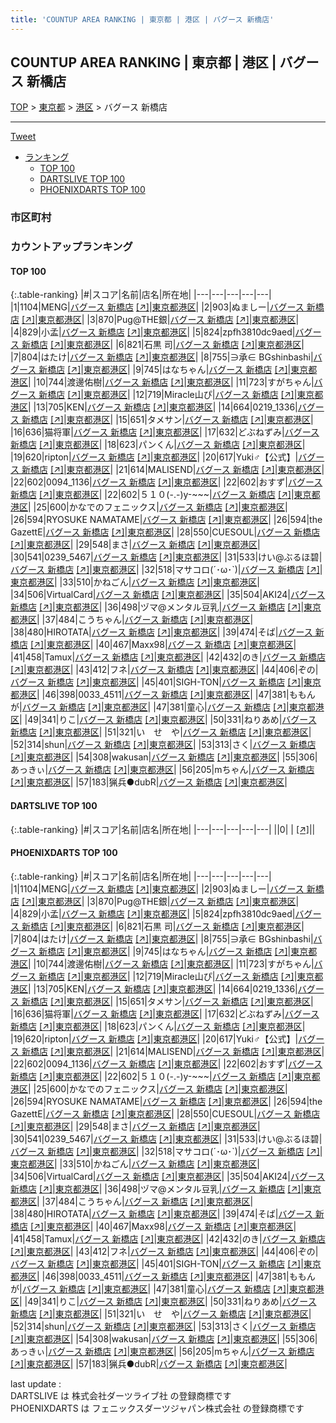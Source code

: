 ```yaml
---
title: 'COUNTUP AREA RANKING | 東京都 | 港区 | バグース 新橋店'
---
```

## COUNTUP AREA RANKING | 東京都 | 港区 | バグース 新橋店

[TOP](/darts/rank/) > [東京都](/darts/rank/東京都/) > [港区](/darts/rank/東京都/港区/) > バグース 新橋店

___

<a href="https://twitter.com/share?ref_src=twsrc%5Etfw" data-text="COUNTUP AREA RANKING | 東京都港区バグース 新橋店" class="twitter-share-button" data-hashtags="DARTSLIVE,PHOENIXDARTS,darts,ダーツ" data-show-count="false">Tweet</a>

* [ランキング](#カウントアップランキング)
    * [TOP 100](#top-100)
    * [DARTSLIVE TOP 100](#dartslive-top-100)
    * [PHOENIXDARTS TOP 100](#phoenixdarts-top-100)

### 市区町村

<ul>

</ul>

### カウントアップランキング

#### TOP 100



{:.table-ranking}
|#|スコア|名前|店名|所在地|
|---|---|---|---|---|
|1|1104|<span class="rank-name-pd">MENG</span>|<a href="/darts/rank/shops/7401.html">バグース 新橋店</a> <a href="https://vs.phoenixdarts.com/jp/shop/shopDetailInfo/s_7401?s_seq=7401">[↗]</a>|<a href="/darts/rank/東京都/港区">東京都港区</a>|
|2|903|<span class="rank-name-pd">ぬましー</span>|<a href="/darts/rank/shops/7401.html">バグース 新橋店</a> <a href="https://vs.phoenixdarts.com/jp/shop/shopDetailInfo/s_7401?s_seq=7401">[↗]</a>|<a href="/darts/rank/東京都/港区">東京都港区</a>|
|3|870|<span class="rank-name-pd">Pug@THE銀</span>|<a href="/darts/rank/shops/7401.html">バグース 新橋店</a> <a href="https://vs.phoenixdarts.com/jp/shop/shopDetailInfo/s_7401?s_seq=7401">[↗]</a>|<a href="/darts/rank/東京都/港区">東京都港区</a>|
|4|829|<span class="rank-name-pd">小孟</span>|<a href="/darts/rank/shops/7401.html">バグース 新橋店</a> <a href="https://vs.phoenixdarts.com/jp/shop/shopDetailInfo/s_7401?s_seq=7401">[↗]</a>|<a href="/darts/rank/東京都/港区">東京都港区</a>|
|5|824|<span class="rank-name-pd">zpfh3810dc9aed</span>|<a href="/darts/rank/shops/7401.html">バグース 新橋店</a> <a href="https://vs.phoenixdarts.com/jp/shop/shopDetailInfo/s_7401?s_seq=7401">[↗]</a>|<a href="/darts/rank/東京都/港区">東京都港区</a>|
|6|821|<span class="rank-name-pd"><span class="pro-icon-pd"></span>石黒 司</span>|<a href="/darts/rank/shops/7401.html">バグース 新橋店</a> <a href="https://vs.phoenixdarts.com/jp/shop/shopDetailInfo/s_7401?s_seq=7401">[↗]</a>|<a href="/darts/rank/東京都/港区">東京都港区</a>|
|7|804|<span class="rank-name-pd">はたけ</span>|<a href="/darts/rank/shops/7401.html">バグース 新橋店</a> <a href="https://vs.phoenixdarts.com/jp/shop/shopDetailInfo/s_7401?s_seq=7401">[↗]</a>|<a href="/darts/rank/東京都/港区">東京都港区</a>|
|8|755|<span class="rank-name-pd">∋承∈ BGshinbashi</span>|<a href="/darts/rank/shops/7401.html">バグース 新橋店</a> <a href="https://vs.phoenixdarts.com/jp/shop/shopDetailInfo/s_7401?s_seq=7401">[↗]</a>|<a href="/darts/rank/東京都/港区">東京都港区</a>|
|9|745|<span class="rank-name-pd">はなちゃん</span>|<a href="/darts/rank/shops/7401.html">バグース 新橋店</a> <a href="https://vs.phoenixdarts.com/jp/shop/shopDetailInfo/s_7401?s_seq=7401">[↗]</a>|<a href="/darts/rank/東京都/港区">東京都港区</a>|
|10|744|<span class="rank-name-pd">渡邊佑樹</span>|<a href="/darts/rank/shops/7401.html">バグース 新橋店</a> <a href="https://vs.phoenixdarts.com/jp/shop/shopDetailInfo/s_7401?s_seq=7401">[↗]</a>|<a href="/darts/rank/東京都/港区">東京都港区</a>|
|11|723|<span class="rank-name-pd">すがちゃん</span>|<a href="/darts/rank/shops/7401.html">バグース 新橋店</a> <a href="https://vs.phoenixdarts.com/jp/shop/shopDetailInfo/s_7401?s_seq=7401">[↗]</a>|<a href="/darts/rank/東京都/港区">東京都港区</a>|
|12|719|<span class="rank-name-pd">Miracle山ぴ</span>|<a href="/darts/rank/shops/7401.html">バグース 新橋店</a> <a href="https://vs.phoenixdarts.com/jp/shop/shopDetailInfo/s_7401?s_seq=7401">[↗]</a>|<a href="/darts/rank/東京都/港区">東京都港区</a>|
|13|705|<span class="rank-name-pd">KEN</span>|<a href="/darts/rank/shops/7401.html">バグース 新橋店</a> <a href="https://vs.phoenixdarts.com/jp/shop/shopDetailInfo/s_7401?s_seq=7401">[↗]</a>|<a href="/darts/rank/東京都/港区">東京都港区</a>|
|14|664|<span class="rank-name-pd">0219_1336</span>|<a href="/darts/rank/shops/7401.html">バグース 新橋店</a> <a href="https://vs.phoenixdarts.com/jp/shop/shopDetailInfo/s_7401?s_seq=7401">[↗]</a>|<a href="/darts/rank/東京都/港区">東京都港区</a>|
|15|651|<span class="rank-name-pd">タメサン</span>|<a href="/darts/rank/shops/7401.html">バグース 新橋店</a> <a href="https://vs.phoenixdarts.com/jp/shop/shopDetailInfo/s_7401?s_seq=7401">[↗]</a>|<a href="/darts/rank/東京都/港区">東京都港区</a>|
|16|636|<span class="rank-name-pd">猫将軍</span>|<a href="/darts/rank/shops/7401.html">バグース 新橋店</a> <a href="https://vs.phoenixdarts.com/jp/shop/shopDetailInfo/s_7401?s_seq=7401">[↗]</a>|<a href="/darts/rank/東京都/港区">東京都港区</a>|
|17|632|<span class="rank-name-pd">どぶねずみ</span>|<a href="/darts/rank/shops/7401.html">バグース 新橋店</a> <a href="https://vs.phoenixdarts.com/jp/shop/shopDetailInfo/s_7401?s_seq=7401">[↗]</a>|<a href="/darts/rank/東京都/港区">東京都港区</a>|
|18|623|<span class="rank-name-pd">パンくん</span>|<a href="/darts/rank/shops/7401.html">バグース 新橋店</a> <a href="https://vs.phoenixdarts.com/jp/shop/shopDetailInfo/s_7401?s_seq=7401">[↗]</a>|<a href="/darts/rank/東京都/港区">東京都港区</a>|
|19|620|<span class="rank-name-pd">ripton</span>|<a href="/darts/rank/shops/7401.html">バグース 新橋店</a> <a href="https://vs.phoenixdarts.com/jp/shop/shopDetailInfo/s_7401?s_seq=7401">[↗]</a>|<a href="/darts/rank/東京都/港区">東京都港区</a>|
|20|617|<span class="rank-name-pd">Yuki♂【公式】</span>|<a href="/darts/rank/shops/7401.html">バグース 新橋店</a> <a href="https://vs.phoenixdarts.com/jp/shop/shopDetailInfo/s_7401?s_seq=7401">[↗]</a>|<a href="/darts/rank/東京都/港区">東京都港区</a>|
|21|614|<span class="rank-name-pd">MALISEND</span>|<a href="/darts/rank/shops/7401.html">バグース 新橋店</a> <a href="https://vs.phoenixdarts.com/jp/shop/shopDetailInfo/s_7401?s_seq=7401">[↗]</a>|<a href="/darts/rank/東京都/港区">東京都港区</a>|
|22|602|<span class="rank-name-pd">0094_1136</span>|<a href="/darts/rank/shops/7401.html">バグース 新橋店</a> <a href="https://vs.phoenixdarts.com/jp/shop/shopDetailInfo/s_7401?s_seq=7401">[↗]</a>|<a href="/darts/rank/東京都/港区">東京都港区</a>|
|22|602|<span class="rank-name-pd">おすず</span>|<a href="/darts/rank/shops/7401.html">バグース 新橋店</a> <a href="https://vs.phoenixdarts.com/jp/shop/shopDetailInfo/s_7401?s_seq=7401">[↗]</a>|<a href="/darts/rank/東京都/港区">東京都港区</a>|
|22|602|<span class="rank-name-pd">５１０(-.-)y-~~~</span>|<a href="/darts/rank/shops/7401.html">バグース 新橋店</a> <a href="https://vs.phoenixdarts.com/jp/shop/shopDetailInfo/s_7401?s_seq=7401">[↗]</a>|<a href="/darts/rank/東京都/港区">東京都港区</a>|
|25|600|<span class="rank-name-pd">かなでのフェニックス</span>|<a href="/darts/rank/shops/7401.html">バグース 新橋店</a> <a href="https://vs.phoenixdarts.com/jp/shop/shopDetailInfo/s_7401?s_seq=7401">[↗]</a>|<a href="/darts/rank/東京都/港区">東京都港区</a>|
|26|594|<span class="rank-name-pd">RYOSUKE NAMATAME</span>|<a href="/darts/rank/shops/7401.html">バグース 新橋店</a> <a href="https://vs.phoenixdarts.com/jp/shop/shopDetailInfo/s_7401?s_seq=7401">[↗]</a>|<a href="/darts/rank/東京都/港区">東京都港区</a>|
|26|594|<span class="rank-name-pd">the GazettE</span>|<a href="/darts/rank/shops/7401.html">バグース 新橋店</a> <a href="https://vs.phoenixdarts.com/jp/shop/shopDetailInfo/s_7401?s_seq=7401">[↗]</a>|<a href="/darts/rank/東京都/港区">東京都港区</a>|
|28|550|<span class="rank-name-pd">CUESOUL</span>|<a href="/darts/rank/shops/7401.html">バグース 新橋店</a> <a href="https://vs.phoenixdarts.com/jp/shop/shopDetailInfo/s_7401?s_seq=7401">[↗]</a>|<a href="/darts/rank/東京都/港区">東京都港区</a>|
|29|548|<span class="rank-name-pd">まさ</span>|<a href="/darts/rank/shops/7401.html">バグース 新橋店</a> <a href="https://vs.phoenixdarts.com/jp/shop/shopDetailInfo/s_7401?s_seq=7401">[↗]</a>|<a href="/darts/rank/東京都/港区">東京都港区</a>|
|30|541|<span class="rank-name-pd">0239_5467</span>|<a href="/darts/rank/shops/7401.html">バグース 新橋店</a> <a href="https://vs.phoenixdarts.com/jp/shop/shopDetailInfo/s_7401?s_seq=7401">[↗]</a>|<a href="/darts/rank/東京都/港区">東京都港区</a>|
|31|533|<span class="rank-name-pd">けい@ぶるほ碧</span>|<a href="/darts/rank/shops/7401.html">バグース 新橋店</a> <a href="https://vs.phoenixdarts.com/jp/shop/shopDetailInfo/s_7401?s_seq=7401">[↗]</a>|<a href="/darts/rank/東京都/港区">東京都港区</a>|
|32|518|<span class="rank-name-pd">マサコロ(´･ω･`)</span>|<a href="/darts/rank/shops/7401.html">バグース 新橋店</a> <a href="https://vs.phoenixdarts.com/jp/shop/shopDetailInfo/s_7401?s_seq=7401">[↗]</a>|<a href="/darts/rank/東京都/港区">東京都港区</a>|
|33|510|<span class="rank-name-pd">かねごん</span>|<a href="/darts/rank/shops/7401.html">バグース 新橋店</a> <a href="https://vs.phoenixdarts.com/jp/shop/shopDetailInfo/s_7401?s_seq=7401">[↗]</a>|<a href="/darts/rank/東京都/港区">東京都港区</a>|
|34|506|<span class="rank-name-pd">VirtualCard</span>|<a href="/darts/rank/shops/7401.html">バグース 新橋店</a> <a href="https://vs.phoenixdarts.com/jp/shop/shopDetailInfo/s_7401?s_seq=7401">[↗]</a>|<a href="/darts/rank/東京都/港区">東京都港区</a>|
|35|504|<span class="rank-name-pd">AKI24</span>|<a href="/darts/rank/shops/7401.html">バグース 新橋店</a> <a href="https://vs.phoenixdarts.com/jp/shop/shopDetailInfo/s_7401?s_seq=7401">[↗]</a>|<a href="/darts/rank/東京都/港区">東京都港区</a>|
|36|498|<span class="rank-name-pd">ヅマ@メンタル豆乳</span>|<a href="/darts/rank/shops/7401.html">バグース 新橋店</a> <a href="https://vs.phoenixdarts.com/jp/shop/shopDetailInfo/s_7401?s_seq=7401">[↗]</a>|<a href="/darts/rank/東京都/港区">東京都港区</a>|
|37|484|<span class="rank-name-pd">こうちゃん</span>|<a href="/darts/rank/shops/7401.html">バグース 新橋店</a> <a href="https://vs.phoenixdarts.com/jp/shop/shopDetailInfo/s_7401?s_seq=7401">[↗]</a>|<a href="/darts/rank/東京都/港区">東京都港区</a>|
|38|480|<span class="rank-name-pd">HIROTATA</span>|<a href="/darts/rank/shops/7401.html">バグース 新橋店</a> <a href="https://vs.phoenixdarts.com/jp/shop/shopDetailInfo/s_7401?s_seq=7401">[↗]</a>|<a href="/darts/rank/東京都/港区">東京都港区</a>|
|39|474|<span class="rank-name-pd">そば</span>|<a href="/darts/rank/shops/7401.html">バグース 新橋店</a> <a href="https://vs.phoenixdarts.com/jp/shop/shopDetailInfo/s_7401?s_seq=7401">[↗]</a>|<a href="/darts/rank/東京都/港区">東京都港区</a>|
|40|467|<span class="rank-name-pd">Maxx98</span>|<a href="/darts/rank/shops/7401.html">バグース 新橋店</a> <a href="https://vs.phoenixdarts.com/jp/shop/shopDetailInfo/s_7401?s_seq=7401">[↗]</a>|<a href="/darts/rank/東京都/港区">東京都港区</a>|
|41|458|<span class="rank-name-pd">Tamux</span>|<a href="/darts/rank/shops/7401.html">バグース 新橋店</a> <a href="https://vs.phoenixdarts.com/jp/shop/shopDetailInfo/s_7401?s_seq=7401">[↗]</a>|<a href="/darts/rank/東京都/港区">東京都港区</a>|
|42|432|<span class="rank-name-pd">のき</span>|<a href="/darts/rank/shops/7401.html">バグース 新橋店</a> <a href="https://vs.phoenixdarts.com/jp/shop/shopDetailInfo/s_7401?s_seq=7401">[↗]</a>|<a href="/darts/rank/東京都/港区">東京都港区</a>|
|43|412|<span class="rank-name-pd">フネ</span>|<a href="/darts/rank/shops/7401.html">バグース 新橋店</a> <a href="https://vs.phoenixdarts.com/jp/shop/shopDetailInfo/s_7401?s_seq=7401">[↗]</a>|<a href="/darts/rank/東京都/港区">東京都港区</a>|
|44|406|<span class="rank-name-pd">ぞの</span>|<a href="/darts/rank/shops/7401.html">バグース 新橋店</a> <a href="https://vs.phoenixdarts.com/jp/shop/shopDetailInfo/s_7401?s_seq=7401">[↗]</a>|<a href="/darts/rank/東京都/港区">東京都港区</a>|
|45|401|<span class="rank-name-pd">SIGH-TON</span>|<a href="/darts/rank/shops/7401.html">バグース 新橋店</a> <a href="https://vs.phoenixdarts.com/jp/shop/shopDetailInfo/s_7401?s_seq=7401">[↗]</a>|<a href="/darts/rank/東京都/港区">東京都港区</a>|
|46|398|<span class="rank-name-pd">0033_4511</span>|<a href="/darts/rank/shops/7401.html">バグース 新橋店</a> <a href="https://vs.phoenixdarts.com/jp/shop/shopDetailInfo/s_7401?s_seq=7401">[↗]</a>|<a href="/darts/rank/東京都/港区">東京都港区</a>|
|47|381|<span class="rank-name-pd">ももんが</span>|<a href="/darts/rank/shops/7401.html">バグース 新橋店</a> <a href="https://vs.phoenixdarts.com/jp/shop/shopDetailInfo/s_7401?s_seq=7401">[↗]</a>|<a href="/darts/rank/東京都/港区">東京都港区</a>|
|47|381|<span class="rank-name-pd">童心</span>|<a href="/darts/rank/shops/7401.html">バグース 新橋店</a> <a href="https://vs.phoenixdarts.com/jp/shop/shopDetailInfo/s_7401?s_seq=7401">[↗]</a>|<a href="/darts/rank/東京都/港区">東京都港区</a>|
|49|341|<span class="rank-name-pd">りこ</span>|<a href="/darts/rank/shops/7401.html">バグース 新橋店</a> <a href="https://vs.phoenixdarts.com/jp/shop/shopDetailInfo/s_7401?s_seq=7401">[↗]</a>|<a href="/darts/rank/東京都/港区">東京都港区</a>|
|50|331|<span class="rank-name-pd">ねりあめ</span>|<a href="/darts/rank/shops/7401.html">バグース 新橋店</a> <a href="https://vs.phoenixdarts.com/jp/shop/shopDetailInfo/s_7401?s_seq=7401">[↗]</a>|<a href="/darts/rank/東京都/港区">東京都港区</a>|
|51|321|<span class="rank-name-pd">い　せ　や</span>|<a href="/darts/rank/shops/7401.html">バグース 新橋店</a> <a href="https://vs.phoenixdarts.com/jp/shop/shopDetailInfo/s_7401?s_seq=7401">[↗]</a>|<a href="/darts/rank/東京都/港区">東京都港区</a>|
|52|314|<span class="rank-name-pd">shun</span>|<a href="/darts/rank/shops/7401.html">バグース 新橋店</a> <a href="https://vs.phoenixdarts.com/jp/shop/shopDetailInfo/s_7401?s_seq=7401">[↗]</a>|<a href="/darts/rank/東京都/港区">東京都港区</a>|
|53|313|<span class="rank-name-pd">さく</span>|<a href="/darts/rank/shops/7401.html">バグース 新橋店</a> <a href="https://vs.phoenixdarts.com/jp/shop/shopDetailInfo/s_7401?s_seq=7401">[↗]</a>|<a href="/darts/rank/東京都/港区">東京都港区</a>|
|54|308|<span class="rank-name-pd">wakusan</span>|<a href="/darts/rank/shops/7401.html">バグース 新橋店</a> <a href="https://vs.phoenixdarts.com/jp/shop/shopDetailInfo/s_7401?s_seq=7401">[↗]</a>|<a href="/darts/rank/東京都/港区">東京都港区</a>|
|55|306|<span class="rank-name-pd">あっきぃ</span>|<a href="/darts/rank/shops/7401.html">バグース 新橋店</a> <a href="https://vs.phoenixdarts.com/jp/shop/shopDetailInfo/s_7401?s_seq=7401">[↗]</a>|<a href="/darts/rank/東京都/港区">東京都港区</a>|
|56|205|<span class="rank-name-pd">mちゃん</span>|<a href="/darts/rank/shops/7401.html">バグース 新橋店</a> <a href="https://vs.phoenixdarts.com/jp/shop/shopDetailInfo/s_7401?s_seq=7401">[↗]</a>|<a href="/darts/rank/東京都/港区">東京都港区</a>|
|57|183|<span class="rank-name-pd">猟兵●dubR</span>|<a href="/darts/rank/shops/7401.html">バグース 新橋店</a> <a href="https://vs.phoenixdarts.com/jp/shop/shopDetailInfo/s_7401?s_seq=7401">[↗]</a>|<a href="/darts/rank/東京都/港区">東京都港区</a>|


#### DARTSLIVE TOP 100



{:.table-ranking}
|#|スコア|名前|店名|所在地|
|---|---|---|---|---|
||0|<span class="rank-name-dl"> </span>|<a href="/darts/rank/shops/.html"></a> <a href="">[↗]</a>|<a href="/darts/rank//"></a>|


#### PHOENIXDARTS TOP 100



{:.table-ranking}
|#|スコア|名前|店名|所在地|
|---|---|---|---|---|
|1|1104|<span class="rank-name-pd">MENG</span>|<a href="/darts/rank/shops/7401.html">バグース 新橋店</a> <a href="https://vs.phoenixdarts.com/jp/shop/shopDetailInfo/s_7401?s_seq=7401">[↗]</a>|<a href="/darts/rank/東京都/港区">東京都港区</a>|
|2|903|<span class="rank-name-pd">ぬましー</span>|<a href="/darts/rank/shops/7401.html">バグース 新橋店</a> <a href="https://vs.phoenixdarts.com/jp/shop/shopDetailInfo/s_7401?s_seq=7401">[↗]</a>|<a href="/darts/rank/東京都/港区">東京都港区</a>|
|3|870|<span class="rank-name-pd">Pug@THE銀</span>|<a href="/darts/rank/shops/7401.html">バグース 新橋店</a> <a href="https://vs.phoenixdarts.com/jp/shop/shopDetailInfo/s_7401?s_seq=7401">[↗]</a>|<a href="/darts/rank/東京都/港区">東京都港区</a>|
|4|829|<span class="rank-name-pd">小孟</span>|<a href="/darts/rank/shops/7401.html">バグース 新橋店</a> <a href="https://vs.phoenixdarts.com/jp/shop/shopDetailInfo/s_7401?s_seq=7401">[↗]</a>|<a href="/darts/rank/東京都/港区">東京都港区</a>|
|5|824|<span class="rank-name-pd">zpfh3810dc9aed</span>|<a href="/darts/rank/shops/7401.html">バグース 新橋店</a> <a href="https://vs.phoenixdarts.com/jp/shop/shopDetailInfo/s_7401?s_seq=7401">[↗]</a>|<a href="/darts/rank/東京都/港区">東京都港区</a>|
|6|821|<span class="rank-name-pd"><span class="pro-icon-pd"></span>石黒 司</span>|<a href="/darts/rank/shops/7401.html">バグース 新橋店</a> <a href="https://vs.phoenixdarts.com/jp/shop/shopDetailInfo/s_7401?s_seq=7401">[↗]</a>|<a href="/darts/rank/東京都/港区">東京都港区</a>|
|7|804|<span class="rank-name-pd">はたけ</span>|<a href="/darts/rank/shops/7401.html">バグース 新橋店</a> <a href="https://vs.phoenixdarts.com/jp/shop/shopDetailInfo/s_7401?s_seq=7401">[↗]</a>|<a href="/darts/rank/東京都/港区">東京都港区</a>|
|8|755|<span class="rank-name-pd">∋承∈ BGshinbashi</span>|<a href="/darts/rank/shops/7401.html">バグース 新橋店</a> <a href="https://vs.phoenixdarts.com/jp/shop/shopDetailInfo/s_7401?s_seq=7401">[↗]</a>|<a href="/darts/rank/東京都/港区">東京都港区</a>|
|9|745|<span class="rank-name-pd">はなちゃん</span>|<a href="/darts/rank/shops/7401.html">バグース 新橋店</a> <a href="https://vs.phoenixdarts.com/jp/shop/shopDetailInfo/s_7401?s_seq=7401">[↗]</a>|<a href="/darts/rank/東京都/港区">東京都港区</a>|
|10|744|<span class="rank-name-pd">渡邊佑樹</span>|<a href="/darts/rank/shops/7401.html">バグース 新橋店</a> <a href="https://vs.phoenixdarts.com/jp/shop/shopDetailInfo/s_7401?s_seq=7401">[↗]</a>|<a href="/darts/rank/東京都/港区">東京都港区</a>|
|11|723|<span class="rank-name-pd">すがちゃん</span>|<a href="/darts/rank/shops/7401.html">バグース 新橋店</a> <a href="https://vs.phoenixdarts.com/jp/shop/shopDetailInfo/s_7401?s_seq=7401">[↗]</a>|<a href="/darts/rank/東京都/港区">東京都港区</a>|
|12|719|<span class="rank-name-pd">Miracle山ぴ</span>|<a href="/darts/rank/shops/7401.html">バグース 新橋店</a> <a href="https://vs.phoenixdarts.com/jp/shop/shopDetailInfo/s_7401?s_seq=7401">[↗]</a>|<a href="/darts/rank/東京都/港区">東京都港区</a>|
|13|705|<span class="rank-name-pd">KEN</span>|<a href="/darts/rank/shops/7401.html">バグース 新橋店</a> <a href="https://vs.phoenixdarts.com/jp/shop/shopDetailInfo/s_7401?s_seq=7401">[↗]</a>|<a href="/darts/rank/東京都/港区">東京都港区</a>|
|14|664|<span class="rank-name-pd">0219_1336</span>|<a href="/darts/rank/shops/7401.html">バグース 新橋店</a> <a href="https://vs.phoenixdarts.com/jp/shop/shopDetailInfo/s_7401?s_seq=7401">[↗]</a>|<a href="/darts/rank/東京都/港区">東京都港区</a>|
|15|651|<span class="rank-name-pd">タメサン</span>|<a href="/darts/rank/shops/7401.html">バグース 新橋店</a> <a href="https://vs.phoenixdarts.com/jp/shop/shopDetailInfo/s_7401?s_seq=7401">[↗]</a>|<a href="/darts/rank/東京都/港区">東京都港区</a>|
|16|636|<span class="rank-name-pd">猫将軍</span>|<a href="/darts/rank/shops/7401.html">バグース 新橋店</a> <a href="https://vs.phoenixdarts.com/jp/shop/shopDetailInfo/s_7401?s_seq=7401">[↗]</a>|<a href="/darts/rank/東京都/港区">東京都港区</a>|
|17|632|<span class="rank-name-pd">どぶねずみ</span>|<a href="/darts/rank/shops/7401.html">バグース 新橋店</a> <a href="https://vs.phoenixdarts.com/jp/shop/shopDetailInfo/s_7401?s_seq=7401">[↗]</a>|<a href="/darts/rank/東京都/港区">東京都港区</a>|
|18|623|<span class="rank-name-pd">パンくん</span>|<a href="/darts/rank/shops/7401.html">バグース 新橋店</a> <a href="https://vs.phoenixdarts.com/jp/shop/shopDetailInfo/s_7401?s_seq=7401">[↗]</a>|<a href="/darts/rank/東京都/港区">東京都港区</a>|
|19|620|<span class="rank-name-pd">ripton</span>|<a href="/darts/rank/shops/7401.html">バグース 新橋店</a> <a href="https://vs.phoenixdarts.com/jp/shop/shopDetailInfo/s_7401?s_seq=7401">[↗]</a>|<a href="/darts/rank/東京都/港区">東京都港区</a>|
|20|617|<span class="rank-name-pd">Yuki♂【公式】</span>|<a href="/darts/rank/shops/7401.html">バグース 新橋店</a> <a href="https://vs.phoenixdarts.com/jp/shop/shopDetailInfo/s_7401?s_seq=7401">[↗]</a>|<a href="/darts/rank/東京都/港区">東京都港区</a>|
|21|614|<span class="rank-name-pd">MALISEND</span>|<a href="/darts/rank/shops/7401.html">バグース 新橋店</a> <a href="https://vs.phoenixdarts.com/jp/shop/shopDetailInfo/s_7401?s_seq=7401">[↗]</a>|<a href="/darts/rank/東京都/港区">東京都港区</a>|
|22|602|<span class="rank-name-pd">0094_1136</span>|<a href="/darts/rank/shops/7401.html">バグース 新橋店</a> <a href="https://vs.phoenixdarts.com/jp/shop/shopDetailInfo/s_7401?s_seq=7401">[↗]</a>|<a href="/darts/rank/東京都/港区">東京都港区</a>|
|22|602|<span class="rank-name-pd">おすず</span>|<a href="/darts/rank/shops/7401.html">バグース 新橋店</a> <a href="https://vs.phoenixdarts.com/jp/shop/shopDetailInfo/s_7401?s_seq=7401">[↗]</a>|<a href="/darts/rank/東京都/港区">東京都港区</a>|
|22|602|<span class="rank-name-pd">５１０(-.-)y-~~~</span>|<a href="/darts/rank/shops/7401.html">バグース 新橋店</a> <a href="https://vs.phoenixdarts.com/jp/shop/shopDetailInfo/s_7401?s_seq=7401">[↗]</a>|<a href="/darts/rank/東京都/港区">東京都港区</a>|
|25|600|<span class="rank-name-pd">かなでのフェニックス</span>|<a href="/darts/rank/shops/7401.html">バグース 新橋店</a> <a href="https://vs.phoenixdarts.com/jp/shop/shopDetailInfo/s_7401?s_seq=7401">[↗]</a>|<a href="/darts/rank/東京都/港区">東京都港区</a>|
|26|594|<span class="rank-name-pd">RYOSUKE NAMATAME</span>|<a href="/darts/rank/shops/7401.html">バグース 新橋店</a> <a href="https://vs.phoenixdarts.com/jp/shop/shopDetailInfo/s_7401?s_seq=7401">[↗]</a>|<a href="/darts/rank/東京都/港区">東京都港区</a>|
|26|594|<span class="rank-name-pd">the GazettE</span>|<a href="/darts/rank/shops/7401.html">バグース 新橋店</a> <a href="https://vs.phoenixdarts.com/jp/shop/shopDetailInfo/s_7401?s_seq=7401">[↗]</a>|<a href="/darts/rank/東京都/港区">東京都港区</a>|
|28|550|<span class="rank-name-pd">CUESOUL</span>|<a href="/darts/rank/shops/7401.html">バグース 新橋店</a> <a href="https://vs.phoenixdarts.com/jp/shop/shopDetailInfo/s_7401?s_seq=7401">[↗]</a>|<a href="/darts/rank/東京都/港区">東京都港区</a>|
|29|548|<span class="rank-name-pd">まさ</span>|<a href="/darts/rank/shops/7401.html">バグース 新橋店</a> <a href="https://vs.phoenixdarts.com/jp/shop/shopDetailInfo/s_7401?s_seq=7401">[↗]</a>|<a href="/darts/rank/東京都/港区">東京都港区</a>|
|30|541|<span class="rank-name-pd">0239_5467</span>|<a href="/darts/rank/shops/7401.html">バグース 新橋店</a> <a href="https://vs.phoenixdarts.com/jp/shop/shopDetailInfo/s_7401?s_seq=7401">[↗]</a>|<a href="/darts/rank/東京都/港区">東京都港区</a>|
|31|533|<span class="rank-name-pd">けい@ぶるほ碧</span>|<a href="/darts/rank/shops/7401.html">バグース 新橋店</a> <a href="https://vs.phoenixdarts.com/jp/shop/shopDetailInfo/s_7401?s_seq=7401">[↗]</a>|<a href="/darts/rank/東京都/港区">東京都港区</a>|
|32|518|<span class="rank-name-pd">マサコロ(´･ω･`)</span>|<a href="/darts/rank/shops/7401.html">バグース 新橋店</a> <a href="https://vs.phoenixdarts.com/jp/shop/shopDetailInfo/s_7401?s_seq=7401">[↗]</a>|<a href="/darts/rank/東京都/港区">東京都港区</a>|
|33|510|<span class="rank-name-pd">かねごん</span>|<a href="/darts/rank/shops/7401.html">バグース 新橋店</a> <a href="https://vs.phoenixdarts.com/jp/shop/shopDetailInfo/s_7401?s_seq=7401">[↗]</a>|<a href="/darts/rank/東京都/港区">東京都港区</a>|
|34|506|<span class="rank-name-pd">VirtualCard</span>|<a href="/darts/rank/shops/7401.html">バグース 新橋店</a> <a href="https://vs.phoenixdarts.com/jp/shop/shopDetailInfo/s_7401?s_seq=7401">[↗]</a>|<a href="/darts/rank/東京都/港区">東京都港区</a>|
|35|504|<span class="rank-name-pd">AKI24</span>|<a href="/darts/rank/shops/7401.html">バグース 新橋店</a> <a href="https://vs.phoenixdarts.com/jp/shop/shopDetailInfo/s_7401?s_seq=7401">[↗]</a>|<a href="/darts/rank/東京都/港区">東京都港区</a>|
|36|498|<span class="rank-name-pd">ヅマ@メンタル豆乳</span>|<a href="/darts/rank/shops/7401.html">バグース 新橋店</a> <a href="https://vs.phoenixdarts.com/jp/shop/shopDetailInfo/s_7401?s_seq=7401">[↗]</a>|<a href="/darts/rank/東京都/港区">東京都港区</a>|
|37|484|<span class="rank-name-pd">こうちゃん</span>|<a href="/darts/rank/shops/7401.html">バグース 新橋店</a> <a href="https://vs.phoenixdarts.com/jp/shop/shopDetailInfo/s_7401?s_seq=7401">[↗]</a>|<a href="/darts/rank/東京都/港区">東京都港区</a>|
|38|480|<span class="rank-name-pd">HIROTATA</span>|<a href="/darts/rank/shops/7401.html">バグース 新橋店</a> <a href="https://vs.phoenixdarts.com/jp/shop/shopDetailInfo/s_7401?s_seq=7401">[↗]</a>|<a href="/darts/rank/東京都/港区">東京都港区</a>|
|39|474|<span class="rank-name-pd">そば</span>|<a href="/darts/rank/shops/7401.html">バグース 新橋店</a> <a href="https://vs.phoenixdarts.com/jp/shop/shopDetailInfo/s_7401?s_seq=7401">[↗]</a>|<a href="/darts/rank/東京都/港区">東京都港区</a>|
|40|467|<span class="rank-name-pd">Maxx98</span>|<a href="/darts/rank/shops/7401.html">バグース 新橋店</a> <a href="https://vs.phoenixdarts.com/jp/shop/shopDetailInfo/s_7401?s_seq=7401">[↗]</a>|<a href="/darts/rank/東京都/港区">東京都港区</a>|
|41|458|<span class="rank-name-pd">Tamux</span>|<a href="/darts/rank/shops/7401.html">バグース 新橋店</a> <a href="https://vs.phoenixdarts.com/jp/shop/shopDetailInfo/s_7401?s_seq=7401">[↗]</a>|<a href="/darts/rank/東京都/港区">東京都港区</a>|
|42|432|<span class="rank-name-pd">のき</span>|<a href="/darts/rank/shops/7401.html">バグース 新橋店</a> <a href="https://vs.phoenixdarts.com/jp/shop/shopDetailInfo/s_7401?s_seq=7401">[↗]</a>|<a href="/darts/rank/東京都/港区">東京都港区</a>|
|43|412|<span class="rank-name-pd">フネ</span>|<a href="/darts/rank/shops/7401.html">バグース 新橋店</a> <a href="https://vs.phoenixdarts.com/jp/shop/shopDetailInfo/s_7401?s_seq=7401">[↗]</a>|<a href="/darts/rank/東京都/港区">東京都港区</a>|
|44|406|<span class="rank-name-pd">ぞの</span>|<a href="/darts/rank/shops/7401.html">バグース 新橋店</a> <a href="https://vs.phoenixdarts.com/jp/shop/shopDetailInfo/s_7401?s_seq=7401">[↗]</a>|<a href="/darts/rank/東京都/港区">東京都港区</a>|
|45|401|<span class="rank-name-pd">SIGH-TON</span>|<a href="/darts/rank/shops/7401.html">バグース 新橋店</a> <a href="https://vs.phoenixdarts.com/jp/shop/shopDetailInfo/s_7401?s_seq=7401">[↗]</a>|<a href="/darts/rank/東京都/港区">東京都港区</a>|
|46|398|<span class="rank-name-pd">0033_4511</span>|<a href="/darts/rank/shops/7401.html">バグース 新橋店</a> <a href="https://vs.phoenixdarts.com/jp/shop/shopDetailInfo/s_7401?s_seq=7401">[↗]</a>|<a href="/darts/rank/東京都/港区">東京都港区</a>|
|47|381|<span class="rank-name-pd">ももんが</span>|<a href="/darts/rank/shops/7401.html">バグース 新橋店</a> <a href="https://vs.phoenixdarts.com/jp/shop/shopDetailInfo/s_7401?s_seq=7401">[↗]</a>|<a href="/darts/rank/東京都/港区">東京都港区</a>|
|47|381|<span class="rank-name-pd">童心</span>|<a href="/darts/rank/shops/7401.html">バグース 新橋店</a> <a href="https://vs.phoenixdarts.com/jp/shop/shopDetailInfo/s_7401?s_seq=7401">[↗]</a>|<a href="/darts/rank/東京都/港区">東京都港区</a>|
|49|341|<span class="rank-name-pd">りこ</span>|<a href="/darts/rank/shops/7401.html">バグース 新橋店</a> <a href="https://vs.phoenixdarts.com/jp/shop/shopDetailInfo/s_7401?s_seq=7401">[↗]</a>|<a href="/darts/rank/東京都/港区">東京都港区</a>|
|50|331|<span class="rank-name-pd">ねりあめ</span>|<a href="/darts/rank/shops/7401.html">バグース 新橋店</a> <a href="https://vs.phoenixdarts.com/jp/shop/shopDetailInfo/s_7401?s_seq=7401">[↗]</a>|<a href="/darts/rank/東京都/港区">東京都港区</a>|
|51|321|<span class="rank-name-pd">い　せ　や</span>|<a href="/darts/rank/shops/7401.html">バグース 新橋店</a> <a href="https://vs.phoenixdarts.com/jp/shop/shopDetailInfo/s_7401?s_seq=7401">[↗]</a>|<a href="/darts/rank/東京都/港区">東京都港区</a>|
|52|314|<span class="rank-name-pd">shun</span>|<a href="/darts/rank/shops/7401.html">バグース 新橋店</a> <a href="https://vs.phoenixdarts.com/jp/shop/shopDetailInfo/s_7401?s_seq=7401">[↗]</a>|<a href="/darts/rank/東京都/港区">東京都港区</a>|
|53|313|<span class="rank-name-pd">さく</span>|<a href="/darts/rank/shops/7401.html">バグース 新橋店</a> <a href="https://vs.phoenixdarts.com/jp/shop/shopDetailInfo/s_7401?s_seq=7401">[↗]</a>|<a href="/darts/rank/東京都/港区">東京都港区</a>|
|54|308|<span class="rank-name-pd">wakusan</span>|<a href="/darts/rank/shops/7401.html">バグース 新橋店</a> <a href="https://vs.phoenixdarts.com/jp/shop/shopDetailInfo/s_7401?s_seq=7401">[↗]</a>|<a href="/darts/rank/東京都/港区">東京都港区</a>|
|55|306|<span class="rank-name-pd">あっきぃ</span>|<a href="/darts/rank/shops/7401.html">バグース 新橋店</a> <a href="https://vs.phoenixdarts.com/jp/shop/shopDetailInfo/s_7401?s_seq=7401">[↗]</a>|<a href="/darts/rank/東京都/港区">東京都港区</a>|
|56|205|<span class="rank-name-pd">mちゃん</span>|<a href="/darts/rank/shops/7401.html">バグース 新橋店</a> <a href="https://vs.phoenixdarts.com/jp/shop/shopDetailInfo/s_7401?s_seq=7401">[↗]</a>|<a href="/darts/rank/東京都/港区">東京都港区</a>|
|57|183|<span class="rank-name-pd">猟兵●dubR</span>|<a href="/darts/rank/shops/7401.html">バグース 新橋店</a> <a href="https://vs.phoenixdarts.com/jp/shop/shopDetailInfo/s_7401?s_seq=7401">[↗]</a>|<a href="/darts/rank/東京都/港区">東京都港区</a>|


<div class="footer border-top border-gray-light mt-5 pt-3 text-right text-gray">
    last update : <span style="font-weight: italic" id="foot_last_modified"></span><br />
    DARTSLIVE は 株式会社ダーツライブ社 の登録商標です<br />
    PHOENIXDARTS は フェニックスダーツジャパン株式会社 の登録商標です<br />
</div>

<script src="https://cdnjs.cloudflare.com/ajax/libs/jquery.tablesorter/2.31.3/js/jquery.tablesorter.min.js" integrity="sha512-qzgd5cYSZcosqpzpn7zF2ZId8f/8CHmFKZ8j7mU4OUXTNRd5g+ZHBPsgKEwoqxCtdQvExE5LprwwPAgoicguNg==" crossorigin="anonymous" referrerpolicy="no-referrer"></script>
<link rel="stylesheet" href="https://cdnjs.cloudflare.com/ajax/libs/jquery.tablesorter/2.31.3/css/theme.default.min.css" integrity="sha512-wghhOJkjQX0Lh3NSWvNKeZ0ZpNn+SPVXX1Qyc9OCaogADktxrBiBdKGDoqVUOyhStvMBmJQ8ZdMHiR3wuEq8+w==" crossorigin="anonymous" referrerpolicy="no-referrer" />
<script>
$(function() {
    $(".table-ranking").tablesorter({sortList:[[0, 0]]});
    $("#foot_last_modified").text(formatDate(new Date(document.lastModified), 'yyyy-MM-dd HH:mm:ss'));
});
</script>

<script async src="https://platform.twitter.com/widgets.js" charset="utf-8"></script>